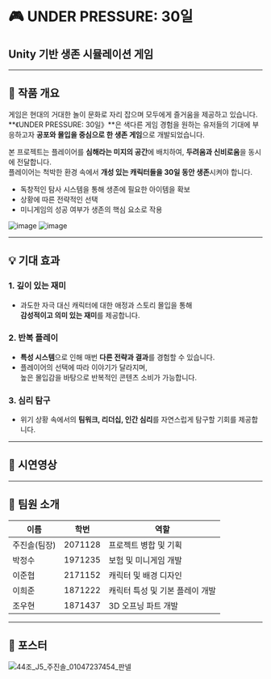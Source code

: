 # 🎮 UNDER PRESSURE: 30일  
## Unity 기반 생존 시뮬레이션 게임

---

## 📖 작품 개요

게임은 현대의 거대한 놀이 문화로 자리 잡으며 모두에게 즐거움을 제공하고 있습니다.  
**《UNDER PRESSURE: 30일》**은 색다른 게임 경험을 원하는 유저들의 기대에 부응하고자 **공포와 몰입을 중심으로 한 생존 게임**으로 개발되었습니다.

본 프로젝트는 플레이어를 **심해라는 미지의 공간**에 배치하여, **두려움과 신비로움**을 동시에 전달합니다.  
플레이어는 척박한 환경 속에서 **개성 있는 캐릭터들을 30일 동안 생존**시켜야 합니다.

- 독창적인 탐사 시스템을 통해 생존에 필요한 아이템을 확보  
- 상황에 따른 전략적인 선택  
- 미니게임의 성공 여부가 생존의 핵심 요소로 작용

![image](https://github.com/user-attachments/assets/e1afbfa5-a55c-412f-a366-0c69e848f427)
![image](https://github.com/user-attachments/assets/6a7931f1-13d1-4f7a-bb4e-d55944039954)


---

## 💡 기대 효과

### 1. 깊이 있는 재미
- 과도한 자극 대신 캐릭터에 대한 애정과 스토리 몰입을 통해  
  **감성적이고 의미 있는 재미**를 제공합니다.

### 2. 반복 플레이
- **특성 시스템**으로 인해 매번 **다른 전략과 결과**를 경험할 수 있습니다.  
- 플레이어의 선택에 따라 이야기가 달라지며,  
  높은 몰입감을 바탕으로 반복적인 콘텐츠 소비가 가능합니다.

### 3. 심리 탐구
- 위기 상황 속에서의 **팀워크, 리더십, 인간 심리**를 자연스럽게 탐구할 기회를 제공합니다.

---

## 🎥 시연영상

---

## 👥 팀원 소개

|  이름  |  학번  |  역할  |
|-------|-------|-------|
| 주진솔(팀장) | 2071128 | 프로젝트 병합 및 기획 |
| 박정수 | 1971235 | 보험 및 미니게임 개발 |
| 이준협 | 2171152 | 캐릭터 및 배경 디자인 |
| 이희준 | 1871222 | 캐릭터 특성 및 기본 플레이 개발 |
| 조우현 | 1871437 | 3D 오프닝 파트 개발 |

---

## 📃 포스터

![44조_J5_주진솔_01047237454_판넬](https://github.com/user-attachments/assets/2e366b28-9659-4e34-8349-36f85e79090b)

